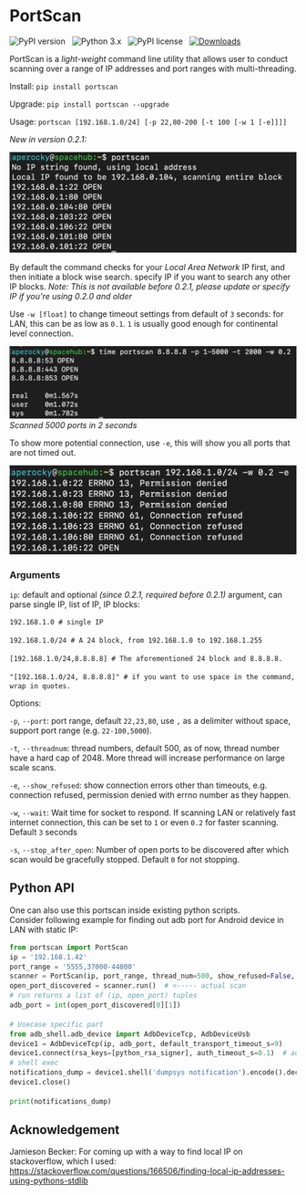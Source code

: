 # PortScan

![PyPI version](http://img.shields.io/pypi/v/portscan.svg) &nbsp; ![Python 3.x](http://img.shields.io/badge/Python-3.x-green.svg) &nbsp; ![PyPI license](https://img.shields.io/github/license/mashape/apistatus.svg) &nbsp; [![Downloads](https://pepy.tech/badge/portscan)](https://pepy.tech/project/portscan)

PortScan is a *light-weight* command line utility that allows user to conduct scanning over a range of IP addresses and port ranges with multi-threading.

Install: `pip install portscan`

Upgrade: `pip install portscan --upgrade`

Usage: `portscan [192.168.1.0/24] [-p 22,80-200 [-t 100 [-w 1 [-e]]]]`

*New in version 0.2.1:*

![Simple Command](/images/Demo_3.png)

By default the command checks for your *Local Area Network* IP first, and then initiate a block wise search. specify IP if you want to search any other IP blocks. *Note: This is not available before 0.2.1, please update or specify IP if you're using 0.2.0 and older*

Use `-w [float]` to change timeout settings from default of `3` seconds: for LAN, this can be as low as `0.1`. `1` is usually good enough for continental level connection.

![Fast scanning](/images/Demo_2.png)
*Scanned 5000 ports in 2 seconds*

To show more potential connection, use `-e`, this will show you all ports that are not timed out.

![Show more potential connection](/images/Demo_1.png)

### Arguments

`ip`: default and optional *(since 0.2.1, required before 0.2.1)* argument, can parse single IP, list of IP, IP blocks:

    192.168.1.0 # single IP

    192.168.1.0/24 # A 24 block, from 192.168.1.0 to 192.168.1.255

    [192.168.1.0/24,8.8.8.8] # The aforementioned 24 block and 8.8.8.8.

    "[192.168.1.0/24, 8.8.8.8]" # if you want to use space in the command, wrap in quotes.

Options:

`-p`, `--port`: port range, default `22,23,80`, use `,` as a delimiter without space, support port range (e.g. `22-100,5000`).

`-t`, `--threadnum`: thread numbers, default 500, as of now, thread number have a hard cap of 2048. More thread will increase performance on large scale scans.

`-e`, `--show_refused`: show connection errors other than timeouts, e.g. connection refused, permission denied with errno number as they happen.

`-w`, `--wait`: Wait time for socket to respond. If scanning LAN or relatively fast internet connection, this can be set to `1` or even `0.2` for faster scanning. Default `3` seconds

`-s`, `--stop_after_open`: Number of open ports to be discovered after which scan would be gracefully stopped. Default `0` for not stopping.

## Python API
One can also use this portscan inside existing python scripts.  
Consider following example for finding out adb port for Android device in LAN with static IP:
```python
from portscan import PortScan
ip = '192.168.1.42'
port_range = '5555,37000-44000'
scanner = PortScan(ip, port_range, thread_num=500, show_refused=False, wait_time=1, stop_after_open=True)
open_port_discovered = scanner.run()  # <----- actual scan
# run returns a list of (ip, open_port) tuples
adb_port = int(open_port_discovered[0][1])

# Usecase specific part
from adb_shell.adb_device import AdbDeviceTcp, AdbDeviceUsb
device1 = AdbDeviceTcp(ip, adb_port, default_transport_timeout_s=9)
device1.connect(rsa_keys=[python_rsa_signer], auth_timeout_s=0.1)  # adb connect
# shell exec
notifications_dump = device1.shell('dumpsys notification').encode().decode('ascii','ignore')
device1.close()

print(notifications_dump)
```
## Acknowledgement

Jamieson Becker: For coming up with a way to find local IP on stackoverflow, which I used: https://stackoverflow.com/questions/166506/finding-local-ip-addresses-using-pythons-stdlib
